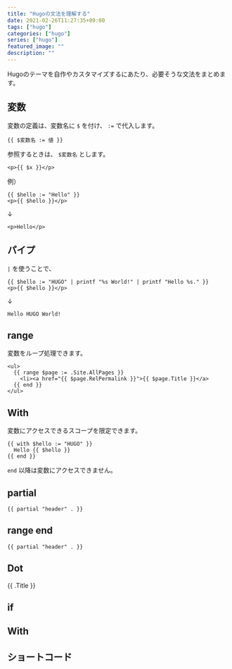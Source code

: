 ```yaml
---
title: "Hugoの文法を理解する"
date: 2021-02-26T11:27:35+09:00
tags: ["hugo"]
categories: ["hugo"]
series: ["hugo"]
featured_image: ""
description: ""
---
```

Hugoのテーマを自作やカスタマイズするにあたり、必要そうな文法をまとめます。

## 変数
変数の定義は、変数名に `$` を付け、 `:=` で代入します。
```
{{ $変数名 := 値 }}
```

参照するときは、 `$変数名` とします。
```
<p>{{ $x }}</p>
```

例）
```
{{ $hello := "Hello" }}
<p>{{ $hello }}</p>
```
↓
```
<p>Hello</p>
```

## パイプ
`|` を使うことで、

```
{{ $hello := "HUGO" | printf "%s World!" | printf "Hello %s." }}
<p>{{ $hello }}</p>
```
↓
```
Hello HUGO World!
```

## range
変数をループ処理できます。
```
<ul>
  {{ range $page := .Site.AllPages }}
    <li><a href="{{ $page.RelPermalink }}">{{ $page.Title }}</a>
  {{ end }}
</ul>
```

## With
変数にアクセスできるスコープを限定できます。
```
{{ with $hello := "HUGO" }}
  Hello {{ $hello }}
{{ end }}
```
`end` 以降は変数にアクセスできません。


## partial
```
{{ partial "header" . }}
```

## range end
```
{{ partial "header" . }}
```

## Dot
{{ .Title }}

## if

## With



## ショートコード